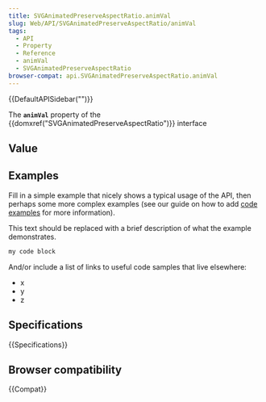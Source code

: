```yaml
---
title: SVGAnimatedPreserveAspectRatio.animVal
slug: Web/API/SVGAnimatedPreserveAspectRatio/animVal
tags:
  - API
  - Property
  - Reference
  - animVal
  - SVGAnimatedPreserveAspectRatio
browser-compat: api.SVGAnimatedPreserveAspectRatio.animVal
---
```

{{DefaultAPISidebar("")}}

The **`animVal`** property of the {{domxref("SVGAnimatedPreserveAspectRatio")}} interface 

## Value



## Examples

Fill in a simple example that nicely shows a typical usage of the API, then perhaps some more complex examples (see our guide on how to add [code examples](/en-US/docs/MDN/Contribute/Structures/Code_examples) for more information).

This text should be replaced with a brief description of what the example demonstrates.

```js
my code block
```

And/or include a list of links to useful code samples that live elsewhere:

*   x
*   y
*   z

## Specifications

{{Specifications}}

## Browser compatibility

{{Compat}}


